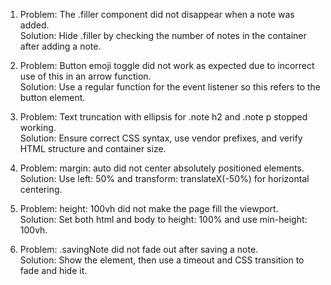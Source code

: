 1. Problem: The .filler component did not disappear when a note was added. <br/>
Solution: Hide .filler by checking the number of notes in the container after adding a note. <br/>

2. Problem: Button emoji toggle did not work as expected due to incorrect use of this in an arrow function. <br/>
Solution: Use a regular function for the event listener so this refers to the button element. <br/>

3. Problem: Text truncation with ellipsis for .note h2 and .note p stopped working. <br/>
Solution: Ensure correct CSS syntax, use vendor prefixes, and verify HTML structure and container size. <br/>

4. Problem: margin: auto did not center absolutely positioned elements. <br/>
Solution: Use left: 50% and transform: translateX(-50%) for horizontal centering. <br/>

5. Problem: height: 100vh did not make the page fill the viewport. <br/>
Solution: Set both html and body to height: 100% and use min-height: 100vh. <br/>

6. Problem: .savingNote did not fade out after saving a note. <br/>
Solution: Show the element, then use a timeout and CSS transition to fade and hide it. <br/>